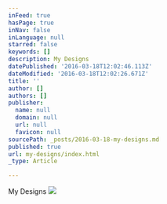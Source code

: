 ```yaml
---
inFeed: true
hasPage: true
inNav: false
inLanguage: null
starred: false
keywords: []
description: My Designs
datePublished: '2016-03-18T12:02:46.113Z'
dateModified: '2016-03-18T12:02:26.671Z'
title: ''
author: []
authors: []
publisher:
  name: null
  domain: null
  url: null
  favicon: null
sourcePath: _posts/2016-03-18-my-designs.md
published: true
url: my-designs/index.html
_type: Article

---
```

My Designs
![](https://the-grid-user-content.s3-us-west-2.amazonaws.com/b1abb017-7fd5-410d-acc3-838297a429bb.jpg)